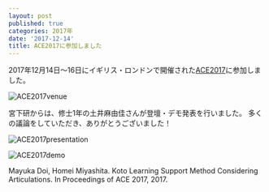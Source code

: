 ```yaml
---
layout: post
published: true
categories: 2017年
date: '2017-12-14'
title: ACE2017に参加しました
---
```

2017年12月14日～16日にイギリス・ロンドンで開催された[ACE2017](http://ace2017.info/)に参加しました。

![ACE2017venue](https://lh3.googleusercontent.com/_zx1RKDwjowh4r-UJIeggQkD6b6Y86q73BwJ_jdMyKaNFpoUZ_1wM7s9TYH0RcNZNq-9jerwCTHPi_dj_jcZpDoXyeR2UbFuyDnMfcQN04qwcti9U3utFsxdxON9L0uScWlVDltEV26VBvzNyRUT4gaMDXdo-Z00gRR3bK1ld92EwWTfsFDCM2fByPjeFnUDkPZue4E_83KhwprV3taZ5RThLqiU6ZvRi6Eq5vuHRO80CyDGsxRZasmLAdzKsG7hDng4DPT7iw1zF7sInxXGSnsPvx_jZG0UtnPHWb04CuVKEBIILOFEu8gQIbtrU17XOW9wGOgHqsxiFhWtnbggKl-yKP_yTCRHWqTPN0r-u33EitmHKRA-OKlu5zWILZGRPxgDMjsJd1muGzSWtuI8N2WJQvcdptxgXYN9lUtCoZ5JMGAoykZe02xkFifgg6AaH7NOXBonY1DZmiIgi8SXbT5jBWUkKMgcPX5D8SnJRuchfq4niVdqaXMP2lp6KDlSuMvs_uAK5d196y2s_82mGuc7oGzPx5Tqmu5TGhIPLLkaUTVT1E69BLdTJ7kDziDfshBCJTv9A7CiXTvS2TJVLQMQJ2ynefp4PVAp9MdG=w1230-h923-no)

宮下研からは、修士1年の土井麻由佳さんが登壇・デモ発表を行いました。
多くの議論をしていただき、ありがとうございました！

![ACE2017presentation](https://lh3.googleusercontent.com/CMaGcf6jFXUuxV7THZcekciIPKbUe0cfiSjbiu0UQ186zGW272XSUaG-tEErrq3UMdmxHSiO1yHPYwvcFQsDTuOn7EEekn3lK3dhu20zs9bi3VoWuD000qCCHOnSJMDDQA_3wlH1cY5rsCW4HRTyMnDFwX1qIaU_kfwKg5Jso59Ch-ntxK9pP0ctQgkeMCvRQu45-fAuu92RTnpIW8MQO-xVSJ_nQ_mSwepy_bnjPnhzu5OuB5vwxGYc2LYSKMb0-vEmIkX0g6tgG4FBogD3UkuevILk0C3D-xG9C8GWX_63sWuI-PPJaAKA4S5WUCQED1gjuxHbWDQSeFMqcdW2redNH-P6Ob5tXtufIvldv7CCp4CkjYS8BFWM5ZOEa1Z2hb0tpC-OJL13plChVfDsTJhQXbfI6b14XcYsUfSrpG0Jfi9I60sfjADk2OxhYIOI3hJXqqeUbSUsf15ZaoNzhaWFyjbsF8bGhdwiYiu-OsdVN1HMHHs-qrQVBzbYJO0bJ4eTBmPHAcDCo3JG3ZQg-GMi8gt8Ij43ReEYqh1eE4PbTCFt1rwiJ3_lT-PzRW2H3qbFgdv0EuTXGmNAogNxL2hsIu4CbHsgTekGPLlc=w1899-h923-no)

![ACE2017demo](https://lh3.googleusercontent.com/owAj8lbligzQKQ6aqzLaWmiZaGu4L247JBfWpHaIB7VXxyOYXBUbdA6bfMRnqTLfw6IYMNL4mu7H85gHbL-pGgH7BEpGn1qeZdTRnoQEIQSGImAar538j5iAHl8IXy9RR5zbQpxRDOvIKB-jJcUJZ2w6alIATM3BuxaNo2xCS_O3eTy7hE1xZfTMlumzj4bE41DJwLlLcb8DTVUhPOmZkzi5D7p03FiWHWBmsVl-TduzejJHeAghIsgvxALBl9s_79_-rQA7j4F37ZEFldDtD78FmkS474pNi2J8W27-pXYyZGqZ6jOJ5FmqCyH5ovH-_vrPf0D9skNyC2af0lq2tQWFQVduRtFJAMemfuQCmfzSJiNtIP6Anjd_j-RR64R5Ug_hpftUygmUWLHz_oOY5G1wwqYpYGNUDULAIZy1sAaR7686v2wL9KPsB5RKwjAr688L-fF1lAuMfOd71b8VWaoFvG0LzBwhfvWXgDrQ4YAWkg1d0tiCPpXT7crFmdQDhEi81Qt9OuqXj80x7-oD9rbolqpc5jEk1nON_278uQjovsmPkIp7ctFYx7PNIYhTvU5t5H6FBhZwUDbOEVzidUAnYMUD47g-fg-CcKEM=w1135-h547-no)

Mayuka Doi, Homei Miyashita. Koto Learning Support Method Considering Articulations. In Proceedings of ACE 2017, 2017.
